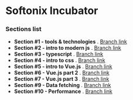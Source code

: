 # Softonix Incubator

### Sections list

- **Section #1 - tools & technologies** . [Branch link](https://github.com/Softonix/softonix-incubator/tree/section-1-tooling)
- **Section #2 - intro to modern js** . [Branch link](https://github.com/Softonix/softonix-incubator/tree/section-2-intro-to-js)
- **Section #3 - typescript** . [Branch link](https://github.com/Softonix/softonix-incubator/tree/section-3-typescript)
- **Section #4 - intro to css** . [Branch link](https://github.com/Softonix/softonix-incubator/tree/section-4-intro-to-css)
- **Section #5 - intro to Vue.js** . [Branch link](https://github.com/Softonix/softonix-incubator/tree/section-5-intro-to-vue)
- **Section #6 - Vue.js part 2** . [Branch link](https://github.com/Softonix/softonix-incubator/tree/section-6-vue-part-2)
- **Section #7 - Vue.js part 3** . [Branch link](https://github.com/Softonix/softonix-incubator/tree/section-7-vue-part-3)
- **Section #9 - Data fetching** . [Branch link](https://github.com/Softonix/softonix-incubator/tree/section-9-data-fetching)
- **Section #10 - Performance** . [Branch link](https://github.com/Softonix/softonix-incubator/tree/section-10-performance)
